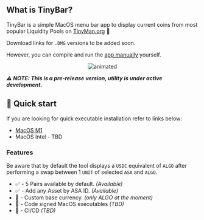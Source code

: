 ## What is TinyBar?

TinyBar is a simple MacOS menu bar app to display current coins from most popular Liquidity Pools on [TinyMan.org](https://tinyman.org/) 🤖

Download links for `.DMG` versions to be added soon.

However, you can compile and run the [app manually](https://github.com/aorumbayev/tinybar) yourself.

<p align="center">
  <img src="https://media2.giphy.com/media/AuM0IkgPk8JnzBiDyM/giphy.gif?cid=790b761101f99c55847a4205e6f08d72292d3c0aa98f32d9&rid=giphy.gif" alt="animated" />
</p>

_**⚠️ NOTE: This is a pre-release version, utility is under active development.**_

## 🚀 Quick start

If you are looking for quick executable installation refer to links below:

-   [MacOS M1](https://github.com/aorumbayev/tinybar/releases/tag/0.2.0)
-   MacOS Intel - TBD

### Features

Be aware that by default the tool displays a `USDC` equivalent of `ALGO` after performing a swap between 1 `UNIT` of selected `ASA` and `ALGO`.

-   ✅ - 5 Pairs available by default. _(Available)_
-   ✅ - Add any Asset by ASA ID. _(Available)_
-   🚧 - Custom base currency. _(only ALGO at the moment)_
-   🚧 - Code signed MacOS executables _(TBD)_
-   🚧 - CI/CD _(TBD)_
